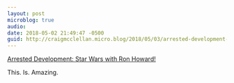 ```yaml
---
layout: post
microblog: true
audio: 
date: 2018-05-02 21:49:47 -0500
guid: http://craigmcclellan.micro.blog/2018/05/03/arrested-development-star.html
---
```

[Arrested Development: Star Wars with Ron Howard!](https://youtu.be/o6XERmXsP-U)

This. Is. Amazing.
